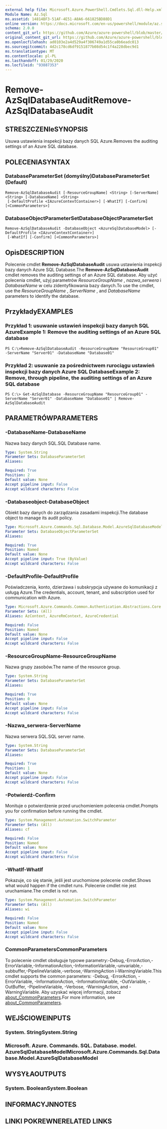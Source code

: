 ```yaml
---
external help file: Microsoft.Azure.PowerShell.Cmdlets.Sql.dll-Help.xml
Module Name: Az.Sql
ms.assetid: 14814BF3-51AF-4E51-A8A6-661825BD88D1
online version: https://docs.microsoft.com/en-us/powershell/module/az.sql/Remove-AzSqlDatabaseAudit
schema: 2.0.0
content_git_url: https://github.com/Azure/azure-powershell/blob/master/src/Sql/Sql/help/Remove-AzSqlDatabaseAudit.md
original_content_git_url: https://github.com/Azure/azure-powershell/blob/master/src/Sql/Sql/help/Remove-AzSqlDatabaseAudit.md
ms.openlocfilehash: ad0103e2a4d529a4f306749a1d55ca0b6eadc013
ms.sourcegitcommit: 4d2c178cd6df9151877b08d54c1f4a228dbec9d1
ms.translationtype: MT
ms.contentlocale: pl-PL
ms.lasthandoff: 01/29/2020
ms.locfileid: "93887353"
---
```

# <span data-ttu-id="d0ff6-101">Remove-AzSqlDatabaseAudit</span><span class="sxs-lookup"><span data-stu-id="d0ff6-101">Remove-AzSqlDatabaseAudit</span></span>

## <span data-ttu-id="d0ff6-102">STRESZCZENIe</span><span class="sxs-lookup"><span data-stu-id="d0ff6-102">SYNOPSIS</span></span>
<span data-ttu-id="d0ff6-103">Usuwa ustawienia inspekcji bazy danych SQL Azure.</span><span class="sxs-lookup"><span data-stu-id="d0ff6-103">Removes the auditing settings of an Azure SQL database.</span></span>

## <span data-ttu-id="d0ff6-104">POLECENIA</span><span class="sxs-lookup"><span data-stu-id="d0ff6-104">SYNTAX</span></span>

### <span data-ttu-id="d0ff6-105">DatabaseParameterSet (domyślny)</span><span class="sxs-lookup"><span data-stu-id="d0ff6-105">DatabaseParameterSet (Default)</span></span>
```
Remove-AzSqlDatabaseAudit [-ResourceGroupName] <String> [-ServerName] <String> [-DatabaseName] <String>
 [-DefaultProfile <IAzureContextContainer>] [-WhatIf] [-Confirm] [<CommonParameters>]
```

### <span data-ttu-id="d0ff6-106">DatabaseObjectParameterSet</span><span class="sxs-lookup"><span data-stu-id="d0ff6-106">DatabaseObjectParameterSet</span></span>
```
Remove-AzSqlDatabaseAudit -DatabaseObject <AzureSqlDatabaseModel> [-DefaultProfile <IAzureContextContainer>]
 [-WhatIf] [-Confirm] [<CommonParameters>]
```

## <span data-ttu-id="d0ff6-107">Opis</span><span class="sxs-lookup"><span data-stu-id="d0ff6-107">DESCRIPTION</span></span>
<span data-ttu-id="d0ff6-108">Polecenie cmdlet **Remove-AzSqlDatabaseAudit** usuwa ustawienia inspekcji bazy danych Azure SQL Database.</span><span class="sxs-lookup"><span data-stu-id="d0ff6-108">The **Remove-AzSqlDatabaseAudit** cmdlet removes the auditing settings of an Azure SQL database.</span></span>
<span data-ttu-id="d0ff6-109">Aby użyć polecenia cmdlet, użyj parametrów *ResourceGroupName* , *nazwa_serwera* i *DatabaseName* w celu zidentyfikowania bazy danych.</span><span class="sxs-lookup"><span data-stu-id="d0ff6-109">To use the cmdlet, use the *ResourceGroupName* , *ServerName* , and *DatabaseName* parameters to identify the database.</span></span>

## <span data-ttu-id="d0ff6-110">Przykłady</span><span class="sxs-lookup"><span data-stu-id="d0ff6-110">EXAMPLES</span></span>

### <span data-ttu-id="d0ff6-111">Przykład 1: usuwanie ustawień inspekcji bazy danych SQL Azure</span><span class="sxs-lookup"><span data-stu-id="d0ff6-111">Example 1: Remove the auditing settings of an Azure SQL database</span></span>
```
PS C:\>Remove-AzSqlDatabaseAudit -ResourceGroupName "ResourceGroup01" -ServerName "Server01" -DatabaseName "Database01"
```

### <span data-ttu-id="d0ff6-112">Przykład 2: usuwanie za pośrednictwem rurociągu ustawień inspekcji bazy danych Azure SQL Database</span><span class="sxs-lookup"><span data-stu-id="d0ff6-112">Example 2: Remove, through pipeline, the auditing settings of an Azure SQL database</span></span>
```
PS C:\> Get-AzSqlDatabase -ResourceGroupName "ResourceGroup01" -ServerName "Server01" -DatabaseName "Database01" | Remove-AzSqlDatabaseAudit
```

## <span data-ttu-id="d0ff6-113">PARAMETRÓW</span><span class="sxs-lookup"><span data-stu-id="d0ff6-113">PARAMETERS</span></span>

### <span data-ttu-id="d0ff6-114">-DatabaseName</span><span class="sxs-lookup"><span data-stu-id="d0ff6-114">-DatabaseName</span></span>
<span data-ttu-id="d0ff6-115">Nazwa bazy danych SQL.</span><span class="sxs-lookup"><span data-stu-id="d0ff6-115">SQL Database name.</span></span>

```yaml
Type: System.String
Parameter Sets: DatabaseParameterSet
Aliases:

Required: True
Position: 2
Default value: None
Accept pipeline input: False
Accept wildcard characters: False
```

### <span data-ttu-id="d0ff6-116">-Databaseobject</span><span class="sxs-lookup"><span data-stu-id="d0ff6-116">-DatabaseObject</span></span>
<span data-ttu-id="d0ff6-117">Obiekt bazy danych do zarządzania zasadami inspekcji.</span><span class="sxs-lookup"><span data-stu-id="d0ff6-117">The database object to manage its audit policy.</span></span>

```yaml
Type: Microsoft.Azure.Commands.Sql.Database.Model.AzureSqlDatabaseModel
Parameter Sets: DatabaseObjectParameterSet
Aliases:

Required: True
Position: Named
Default value: None
Accept pipeline input: True (ByValue)
Accept wildcard characters: False
```

### <span data-ttu-id="d0ff6-118">-DefaultProfile</span><span class="sxs-lookup"><span data-stu-id="d0ff6-118">-DefaultProfile</span></span>
<span data-ttu-id="d0ff6-119">Poświadczenia, konto, dzierżawa i subskrypcja używane do komunikacji z usługą Azure.</span><span class="sxs-lookup"><span data-stu-id="d0ff6-119">The credentials, account, tenant, and subscription used for communication with Azure.</span></span>

```yaml
Type: Microsoft.Azure.Commands.Common.Authentication.Abstractions.Core.IAzureContextContainer
Parameter Sets: (All)
Aliases: AzContext, AzureRmContext, AzureCredential

Required: False
Position: Named
Default value: None
Accept pipeline input: False
Accept wildcard characters: False
```

### <span data-ttu-id="d0ff6-120">-ResourceGroupName</span><span class="sxs-lookup"><span data-stu-id="d0ff6-120">-ResourceGroupName</span></span>
<span data-ttu-id="d0ff6-121">Nazwa grupy zasobów.</span><span class="sxs-lookup"><span data-stu-id="d0ff6-121">The name of the resource group.</span></span>

```yaml
Type: System.String
Parameter Sets: DatabaseParameterSet
Aliases:

Required: True
Position: 0
Default value: None
Accept pipeline input: False
Accept wildcard characters: False
```

### <span data-ttu-id="d0ff6-122">-Nazwa_serwera</span><span class="sxs-lookup"><span data-stu-id="d0ff6-122">-ServerName</span></span>
<span data-ttu-id="d0ff6-123">Nazwa serwera SQL.</span><span class="sxs-lookup"><span data-stu-id="d0ff6-123">SQL server name.</span></span>

```yaml
Type: System.String
Parameter Sets: DatabaseParameterSet
Aliases:

Required: True
Position: 1
Default value: None
Accept pipeline input: False
Accept wildcard characters: False
```

### <span data-ttu-id="d0ff6-124">-Potwierdź</span><span class="sxs-lookup"><span data-stu-id="d0ff6-124">-Confirm</span></span>
<span data-ttu-id="d0ff6-125">Monituje o potwierdzenie przed uruchomieniem polecenia cmdlet.</span><span class="sxs-lookup"><span data-stu-id="d0ff6-125">Prompts you for confirmation before running the cmdlet.</span></span>

```yaml
Type: System.Management.Automation.SwitchParameter
Parameter Sets: (All)
Aliases: cf

Required: False
Position: Named
Default value: None
Accept pipeline input: False
Accept wildcard characters: False
```

### <span data-ttu-id="d0ff6-126">-WhatIf</span><span class="sxs-lookup"><span data-stu-id="d0ff6-126">-WhatIf</span></span>
<span data-ttu-id="d0ff6-127">Pokazuje, co się stanie, jeśli jest uruchomione polecenie cmdlet.</span><span class="sxs-lookup"><span data-stu-id="d0ff6-127">Shows what would happen if the cmdlet runs.</span></span> <span data-ttu-id="d0ff6-128">Polecenie cmdlet nie jest uruchamiane.</span><span class="sxs-lookup"><span data-stu-id="d0ff6-128">The cmdlet is not run.</span></span>

```yaml
Type: System.Management.Automation.SwitchParameter
Parameter Sets: (All)
Aliases: wi

Required: False
Position: Named
Default value: None
Accept pipeline input: False
Accept wildcard characters: False
```

### <span data-ttu-id="d0ff6-129">CommonParameters</span><span class="sxs-lookup"><span data-stu-id="d0ff6-129">CommonParameters</span></span>
<span data-ttu-id="d0ff6-130">To polecenie cmdlet obsługuje typowe parametry:-Debug,-ErrorAction,-ErrorVariable,-InformationAction,-InformationVariable,-unvariable,-subbuffer,-PipelineVariable,-verbose,-WarningAction i-WarningVariable.</span><span class="sxs-lookup"><span data-stu-id="d0ff6-130">This cmdlet supports the common parameters: -Debug, -ErrorAction, -ErrorVariable, -InformationAction, -InformationVariable, -OutVariable, -OutBuffer, -PipelineVariable, -Verbose, -WarningAction, and -WarningVariable.</span></span> <span data-ttu-id="d0ff6-131">Aby uzyskać więcej informacji, zobacz [about_CommonParameters](https://go.microsoft.com/fwlink/?LinkID=113216).</span><span class="sxs-lookup"><span data-stu-id="d0ff6-131">For more information, see [about_CommonParameters](https://go.microsoft.com/fwlink/?LinkID=113216).</span></span>

## <span data-ttu-id="d0ff6-132">WEJŚCIOWE</span><span class="sxs-lookup"><span data-stu-id="d0ff6-132">INPUTS</span></span>

### <span data-ttu-id="d0ff6-133">System. String</span><span class="sxs-lookup"><span data-stu-id="d0ff6-133">System.String</span></span>

### <span data-ttu-id="d0ff6-134">Microsoft. Azure. Commands. SQL. Database. model. AzureSqlDatabaseModel</span><span class="sxs-lookup"><span data-stu-id="d0ff6-134">Microsoft.Azure.Commands.Sql.Database.Model.AzureSqlDatabaseModel</span></span>

## <span data-ttu-id="d0ff6-135">WYSYŁA</span><span class="sxs-lookup"><span data-stu-id="d0ff6-135">OUTPUTS</span></span>

### <span data-ttu-id="d0ff6-136">System. Boolean</span><span class="sxs-lookup"><span data-stu-id="d0ff6-136">System.Boolean</span></span>

## <span data-ttu-id="d0ff6-137">INFORMACYJN</span><span class="sxs-lookup"><span data-stu-id="d0ff6-137">NOTES</span></span>

## <span data-ttu-id="d0ff6-138">LINKI POKREWNE</span><span class="sxs-lookup"><span data-stu-id="d0ff6-138">RELATED LINKS</span></span>
